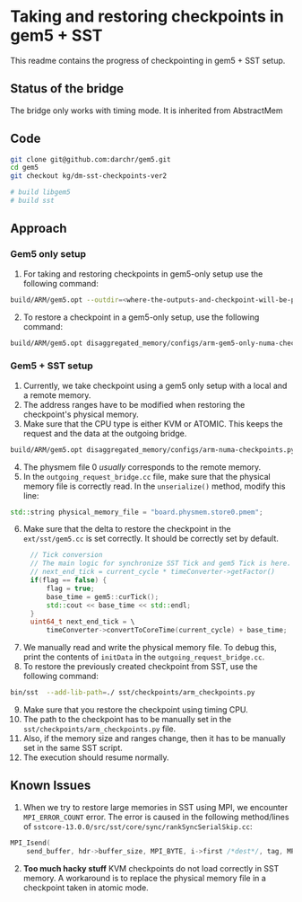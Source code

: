 # Taking and restoring checkpoints in gem5 + SST

This readme contains the progress of checkpointing in gem5 + SST setup.

## Status of the bridge

The bridge only works with timing mode.
It is inherited from AbstractMem

## Code

```sh
git clone git@github.com:darchr/gem5.git
cd gem5
git checkout kg/dm-sst-checkpoints-ver2

# build libgem5
# build sst
```

## Approach

### Gem5 only setup

1. For taking and restoring checkpoints in gem5-only setup use the following
   command:
```sh
build/ARM/gem5.opt --outdir=<where-the-outputs-and-checkpoint-will-be-placed> disaggregated_memory/configs/arm-gem5-only-numa-checkpoint-restore.py --take-ckpt=True
```
2. To restore a checkpoint in a gem5-only setup, use the following command:
```sh
build/ARM/gem5.opt disaggregated_memory/configs/arm-gem5-only-numa-checkpoints.py --take-ckpt=False --restore-ckpt=True --ckpt-file<path/to/a/checkpoint/dir>
```

### Gem5 + SST setup

1. Currently, we take checkpoint using a gem5 only setup with a local and a remote memory.
2. The address ranges have to be modified when restoring the checkpoint's physical memory.
3. Make sure that the CPU type is either KVM or ATOMIC. This keeps the request
   and the data at the outgoing bridge.
```sh
build/ARM/gem5.opt disaggregated_memory/configs/arm-numa-checkpoints.py --cpu-clock-rate 3GHz --instance 0 --cpu-type atomic --local-memory-size 2GiB --remote-memory-addr-range 4294967296,38654705664 --remote-memory-latency 750 --take-ckpt=True --ckpt-file=<path/to/a/checkpoint/dir>
```
4. The physmem file 0 *usually* corresponds to the remote memory.
5. In the `outgoing_request_bridge.cc` file, make sure that the physical memory
   file is correctly read. In the `unserialize()` method, modify this line:
```cpp
std::string physical_memory_file = "board.physmem.store0.pmem";
```
6. Make sure that the delta to restore the checkpoint in the `ext/sst/gem5.cc`
   is set correctly. It should be correctly set by default.
```cpp
     // Tick conversion
     // The main logic for synchronize SST Tick and gem5 Tick is here.
     // next_end_tick = current_cycle * timeConverter->getFactor()
     if(flag == false) {
         flag = true;
         base_time = gem5::curTick();
         std::cout << base_time << std::endl;
     }
     uint64_t next_end_tick = \
         timeConverter->convertToCoreTime(current_cycle) + base_time;
```
7. We manually read and write the physical memory file. To debug this, print
   the contents of `initData` in the `outgoing_request_bridge.cc`.
8. To restore the previously created checkpoint from SST, use the following
   command:
```sh
bin/sst  --add-lib-path=./ sst/checkpoints/arm_checkpoints.py
```
9. Make sure that you restore the checkpoint using timing CPU.
10. The path to the checkpoint has to be manually set in the
    `sst/checkpoints/arm_checkpoints.py` file.
11. Also, if the memory size and ranges change, then it has to be manually set
    in the same SST script.
12. The execution should resume normally.

## Known Issues

1. When we try to restore large memories in SST using MPI, we encounter
   `MPI_ERROR_COUNT` error. The error is caused in the following method/lines
   of `sstcore-13.0.0/src/sst/core/sync/rankSyncSerialSkip.cc`:
```cpp
MPI_Isend(                                                             
    send_buffer, hdr->buffer_size, MPI_BYTE, i->first /*dest*/, tag, MPI_COMM_WORLD, &sreqs[sreq_count++]);
```

2. **Too much hacky stuff** KVM checkpoints do not load correctly in SST
   memory. A workaround is to replace the physical memory file in a checkpoint
   taken in atomic mode.

